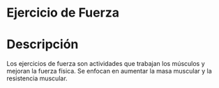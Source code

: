 # Ejercicio de Fuerza

# Descripción

Los ejercicios de fuerza son actividades que trabajan los músculos y mejoran la fuerza física. Se enfocan en aumentar la masa muscular y la resistencia muscular.